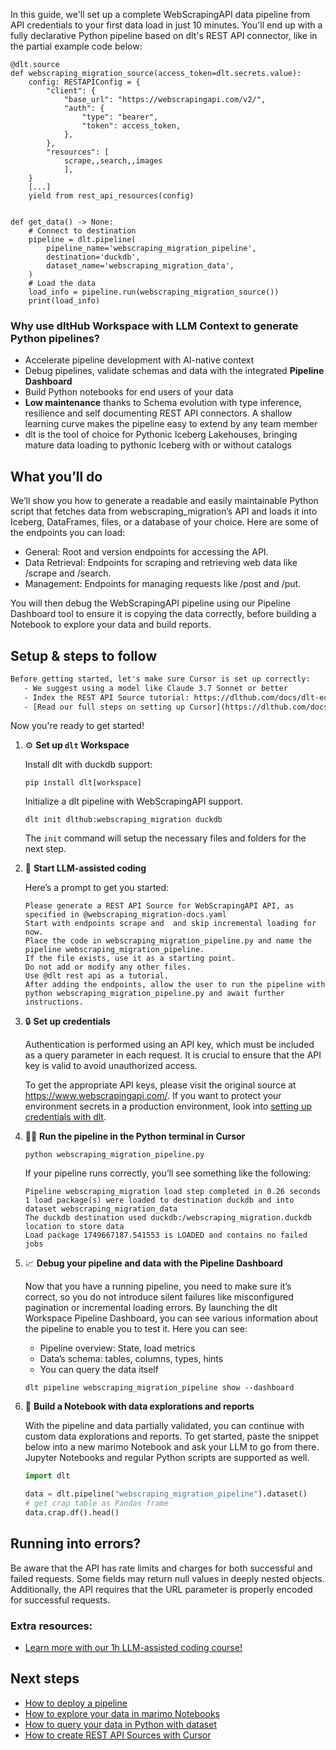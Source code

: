 In this guide, we'll set up a complete WebScrapingAPI data pipeline from API credentials to your first data load in just 10 minutes. You'll end up with a fully declarative Python pipeline based on dlt's REST API connector, like in the partial example code below:

```python-outcome
@dlt.source
def webscraping_migration_source(access_token=dlt.secrets.value):
    config: RESTAPIConfig = {
        "client": {
            "base_url": "https://webscrapingapi.com/v2/",
            "auth": {
                "type": "bearer",
                "token": access_token,
            },
        },
        "resources": [
            scrape,,search,,images
            ],
    }
    [...]
    yield from rest_api_resources(config)


def get_data() -> None:
    # Connect to destination
    pipeline = dlt.pipeline(
        pipeline_name='webscraping_migration_pipeline',
        destination='duckdb',
        dataset_name='webscraping_migration_data', 
    )
    # Load the data
    load_info = pipeline.run(webscraping_migration_source())
    print(load_info) 
```

### Why use dltHub Workspace with LLM Context to generate Python pipelines?

- Accelerate pipeline development with AI-native context
- Debug pipelines, validate schemas and data with the integrated **Pipeline Dashboard**
- Build Python notebooks for end users of your data
- **Low maintenance** thanks to Schema evolution with type inference, resilience and self documenting REST API connectors. A shallow learning curve makes the pipeline easy to extend by any team member
- dlt is the tool of choice for Pythonic Iceberg Lakehouses, bringing mature data loading to pythonic Iceberg with or without catalogs

## What you’ll do

We’ll show you how to generate a readable and easily maintainable Python script that fetches data from webscraping_migration’s API and loads it into Iceberg, DataFrames, files, or a database of your choice. Here are some of the endpoints you can load:

- General: Root and version endpoints for accessing the API.
- Data Retrieval: Endpoints for scraping and retrieving web data like /scrape and /search.
- Management: Endpoints for managing requests like /post and /put.

You will then debug the WebScrapingAPI pipeline using our Pipeline Dashboard tool to ensure it is copying the data correctly, before building a Notebook to explore your data and build reports.

## Setup & steps to follow

```default
Before getting started, let's make sure Cursor is set up correctly:
   - We suggest using a model like Claude 3.7 Sonnet or better
   - Index the REST API Source tutorial: https://dlthub.com/docs/dlt-ecosystem/verified-sources/rest_api/ and add it to context as **@dlt rest api**
   - [Read our full steps on setting up Cursor](https://dlthub.com/docs/dlt-ecosystem/llm-tooling/cursor-restapi#23-configuring-cursor-with-documentation)
```

Now you're ready to get started!

1. ⚙️ **Set up `dlt` Workspace**
    
    Install dlt with duckdb support:
    ```shell
    pip install dlt[workspace]
    ```

    Initialize a dlt pipeline with WebScrapingAPI support.
    ```shell
    dlt init dlthub:webscraping_migration duckdb
    ```

    The `init` command will setup the necessary files and folders for the next step.
    
2. 🤠 **Start LLM-assisted coding**
    
    Here’s a prompt to get you started:
    
    ```prompt
    Please generate a REST API Source for WebScrapingAPI API, as specified in @webscraping_migration-docs.yaml 
    Start with endpoints scrape and  and skip incremental loading for now. 
    Place the code in webscraping_migration_pipeline.py and name the pipeline webscraping_migration_pipeline. 
    If the file exists, use it as a starting point. 
    Do not add or modify any other files. 
    Use @dlt rest api as a tutorial. 
    After adding the endpoints, allow the user to run the pipeline with python webscraping_migration_pipeline.py and await further instructions.
    ```

    
3. 🔒 **Set up credentials** 
    
    Authentication is performed using an API key, which must be included as a query parameter in each request. It is crucial to ensure that the API key is valid to avoid unauthorized access.
    
    To get the appropriate API keys, please visit the original source at https://www.webscrapingapi.com/.
    If you want to protect your environment secrets in a production environment, look into [setting up credentials with dlt](https://dlthub.com/docs/walkthroughs/add_credentials).
    
4. 🏃‍♀️ **Run the pipeline in the Python terminal in Cursor**
    
    ```shell
    python webscraping_migration_pipeline.py
    ```
    
    If your pipeline runs correctly, you’ll see something like the following:
    
    ```shell
    Pipeline webscraping_migration load step completed in 0.26 seconds
    1 load package(s) were loaded to destination duckdb and into dataset webscraping_migration_data
    The duckdb destination used duckdb:/webscraping_migration.duckdb location to store data
    Load package 1749667187.541553 is LOADED and contains no failed jobs
    ```
    
5. 📈 **Debug your pipeline and data with the Pipeline Dashboard**

    Now that you have a running pipeline, you need to make sure it’s correct, so you do not introduce silent failures like misconfigured pagination or incremental loading errors. By launching the dlt Workspace Pipeline Dashboard, you can see various information about the pipeline to enable you to test it. Here you can see:
    - Pipeline overview: State, load metrics
    - Data’s schema: tables, columns, types, hints
    - You can query the data itself
    
    ```shell
    dlt pipeline webscraping_migration_pipeline show --dashboard
    ```
    
6. 🐍 **Build a Notebook with data explorations and reports**

    With the pipeline and data partially validated, you can continue with custom data explorations and reports. To get started, paste the snippet below into a new marimo Notebook and ask your LLM to go from there. Jupyter Notebooks and regular Python scripts are supported as well.

    
    ```python
    import dlt

   data = dlt.pipeline("webscraping_migration_pipeline").dataset()
   # get crap table as Pandas frame
   data.crap.df().head()
    ```

## Running into errors?

Be aware that the API has rate limits and charges for both successful and failed requests. Some fields may return null values in deeply nested objects. Additionally, the API requires that the URL parameter is properly encoded for successful requests.

### Extra resources:

- [Learn more with our 1h LLM-assisted coding course!](https://www.youtube.com/watch?v=GGid70rnJuM)

## Next steps

- [How to deploy a pipeline](https://dlthub.com/docs/walkthroughs/deploy-a-pipeline)
- [How to explore your data in marimo Notebooks](https://dlthub.com/docs/general-usage/dataset-access/marimo)
- [How to query your data in Python with dataset](https://dlthub.com/docs/general-usage/dataset-access/dataset)
- [How to create REST API Sources with Cursor](https://dlthub.com/docs/dlt-ecosystem/llm-tooling/cursor-restapi)